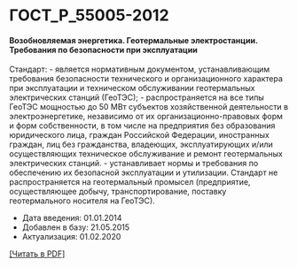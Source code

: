 # ГОСТ_Р_55005-2012

#### Возобновляемая энергетика. Геотермальные электростанции. Требования по безопасности при эксплуатации

Стандарт: - является нормативным документом, устанавливающим требования безопасности технического и организационного характера при эксплуатации и техническом обслуживании геотермальных электрических станций (ГеоТЭС); - распространяется на все типы ГеоТЭС мощностью до 50 МВт субъектов хозяйственной деятельности в электроэнергетике, независимо от их организационно-правовых форм и форм собственности, в том числе на предприятия без образования юридического лица, граждан Российской Федерации, иностранных граждан, лиц без гражданства, владеющих, эксплуатирующих и/или осуществляющих техническое обслуживание и ремонт геотермальных электрических станций. - устанавливает нормы и требования по обеспечению их безопасной эксплуатации и утилизации. Стандарт не распространяется на геотермальный промысел (предприятие, осуществляющее добычу, транспортирование, поставку геотермального носителя на ГеоТЭС).

- Дата введения: 01.01.2014
- Добавлен в базу: 21.05.2015
- Актуализация: 01.02.2020

<a href="https://standartgost.ru/g/ГОСТ_Р_55005-2012.pdf">[Читать в PDF]</a>